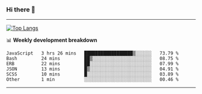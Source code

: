 ### Hi there 👋

-------
[![Top Langs](https://github-readme-stats.vercel.app/api/top-langs/?username=ashish-r)](https://github.com/anuraghazra/github-readme-stats)

📊 **Weekly development breakdown**
<!--START_SECTION:waka-->

```text
JavaScript   3 hrs 26 mins   ██████████████████▒░░░░░░   73.79 %
Bash         24 mins         ██▒░░░░░░░░░░░░░░░░░░░░░░   08.75 %
ERB          22 mins         ██░░░░░░░░░░░░░░░░░░░░░░░   07.99 %
JSON         13 mins         █▒░░░░░░░░░░░░░░░░░░░░░░░   04.91 %
SCSS         10 mins         █░░░░░░░░░░░░░░░░░░░░░░░░   03.89 %
Other        1 min           ░░░░░░░░░░░░░░░░░░░░░░░░░   00.46 %
```

<!--END_SECTION:waka-->
-------

<!--
**ashish-r/ashish-r** is a ✨ _special_ ✨ repository because its `README.md` (this file) appears on your GitHub profile.

Here are some ideas to get you started:

- 🔭 I’m currently working on ...
- 🌱 I’m currently learning ...
- 👯 I’m looking to collaborate on ...
- 🤔 I’m looking for help with ...
- 💬 Ask me about ...
- 📫 How to reach me: ...
- 😄 Pronouns: ...
- ⚡ Fun fact: ...
-->
